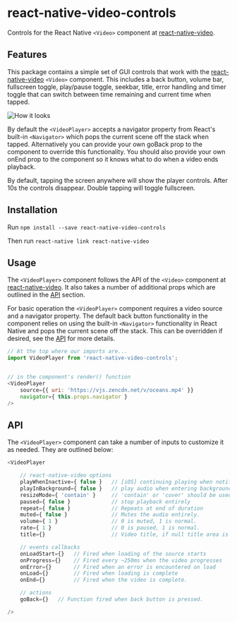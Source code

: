 # react-native-video-controls
Controls for the React Native `<Video>` component at [react-native-video](https://github.com/react-native-community/react-native-video).

## Features
This package contains a simple set of GUI controls that work with the [react-native-video](https://github.com/react-native-community/react-native-video) `<Video>` component. This includes a back button, volume bar, fullscreen toggle, play/pause toggle, seekbar, title, error handling and timer toggle that can switch between time remaining and current time when tapped.

![How it looks](https://s3-us-west-2.amazonaws.com/nubix.ca/github/example.gif)

By default the `<VideoPlayer>` accepts a navigator property from React's built-in `<Navigator>` which pops the current scene off the stack when tapped. Alternatively you can provide your own goBack prop to the component to override this functionality. You should also provide your own onEnd prop to the component so it knows what to do when a video ends playback.

By default, tapping the screen anywhere will show the player controls. After 10s the controls disappear. Double tapping will toggle fullscreen.

## Installation
Run `npm install --save react-native-video-controls`

Then run `react-native link react-native-video`

## Usage
The `<VideoPlayer>` component follows the API of the `<Video>` component at [react-native-video](https://github.com/react-native-community/react-native-video). It also takes a number of additional props which are outlined in the [API](#api) section.

For basic operation the `<VideoPlayer>` component requires a video source and a navigator property. The default back button functionality in the component relies on using the built-in `<Navigator>` functionality in React Native and pops the current scene off the stack. This can be overridden if desired, see the [API](#api) for more details.

```javascript
// At the top where our imports are...
import VideoPlayer from 'react-native-video-controls';


// in the component's render() function
<VideoPlayer
    source={{ uri: 'https://vjs.zencdn.net/v/oceans.mp4' }}
    navigator={ this.props.navigator }
/>

```

## API
The `<VideoPlayer>` component can take a number of inputs to customize it as needed. They are outlined below:

```javascript
<VideoPlayer

    // react-native-video options
    playWhenInactive={ false }   // [iOS] continuing playing when notification centre active
    playInBackground={ false }   // play audio when entering background
    resizeMode={ 'contain' }     // 'contain' or 'cover' should be used.
    paused={ false }             // stop playback entirely
    repeat={ false }             // Repeats at end of duration
    muted={ false }              // Mutes the audio entirely.
    volume={ 1 }                 // 0 is muted, 1 is normal.
    rate={ 1 }                   // 0 is paused, 1 is normal.
    title={}                     // Video title, if null title area is hidden

    // events callbacks
    onLoadStart={}   // Fired when loading of the source starts
    onProgress={}    // Fired every ~250ms when the video progresses
    onError={}       // Fired when an error is encountered on load
    onLoad={}        // Fired when loading is complete
    onEnd={}         // Fired when the video is complete.

    // actions
    goBack={}   // Function fired when back button is pressed.

/>
```
